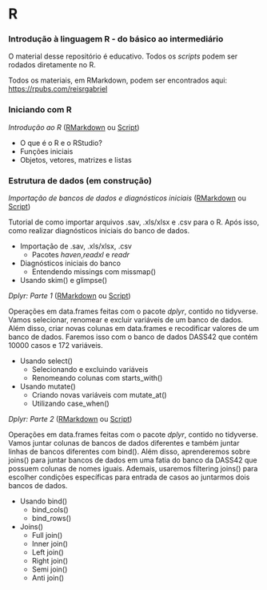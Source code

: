 # R
### Introdução à linguagem R - do básico ao intermediário

O material desse repositório é educativo. Todos os *scripts* podem ser rodados diretamente no R.

Todos os materiais, em RMarkdown, podem ser encontrados aqui: https://rpubs.com/reisrgabriel

### Iniciando com R
  *Introdução ao R* ([RMarkdown](https://rpubs.com/reisrgabriel/IntroAoR) ou [Script](https://github.com/GabrielReisR/R/blob/master/intro%20ao%20r/intro%20ao%20r.R)) 
  - O que é o R e o RStudio?
  - Funções iniciais
  - Objetos, vetores, matrizes e listas
  
### Estrutura de dados (em construção)
  *Importação de bancos de dados e diagnósticos iniciais* ([RMarkdown](https://rpubs.com/reisrgabriel/importdiagn) ou [Script](https://github.com/GabrielReisR/R/blob/master/import%20e%20diagn/import%20e%20diagn.R))
  
Tutorial de como importar arquivos .sav, .xls/xlsx e .csv para o R. Após isso, como realizar diagnósticos iniciais do banco de dados.
  - Importação de .sav, .xls/xlsx, .csv
    - Pacotes _haven_,_readxl_ e _readr_
  - Diagnósticos iniciais do banco
    - Entendendo missings com missmap()
  - Usando skim() e glimpse()
  
  *Dplyr: Parte 1* ([RMarkdown](https://rpubs.com/reisrgabriel/dplyrPt1) ou [Script](https://github.com/GabrielReisR/R/blob/master/estrutura%20de%20dados/dplyr-parte-1.R))   

Operações em data.frames feitas com o pacote _dplyr_, contido no tidyverse. Vamos selecionar, renomear e excluir variáveis de um banco de dados. Além disso, criar novas colunas em data.frames e recodificar valores de um banco de dados. Faremos isso com o banco de dados DASS42 que contém 10000 casos e 172 variáveis.

  - Usando select()
    - Selecionando e excluindo variáveis
    - Renomeando colunas com starts_with()
  - Usando mutate()
    - Criando novas variáveis com mutate_at()
    - Utilizando case_when()
    
  *Dplyr: Parte 2* ([RMarkdown](https://rpubs.com/reisrgabriel/dplyrPt2) ou [Script](https://github.com/GabrielReisR/R/blob/master/estrutura%20de%20dados/estrutura%20de%20dados/dplyr-parte-2.R))   

Operações em data.frames feitas com o pacote _dplyr_, contido no tidyverse. Vamos juntar colunas de bancos de dados diferentes e também juntar linhas de bancos diferentes com bind(). Além disso, aprenderemos sobre joins() para juntar bancos de dados em uma fatia do banco da DASS42 que possuem colunas de nomes iguais. Ademais, usaremos filtering joins() para escolher condições específicas para entrada de casos ao juntarmos dois bancos de dados.
 - Usando bind()
   - bind_cols()
   - bind_rows()
 - Joins()
   - Full join()
   - Inner join()
   - Left join()
   - Right join()
   - Semi join()
   - Anti join()

  
